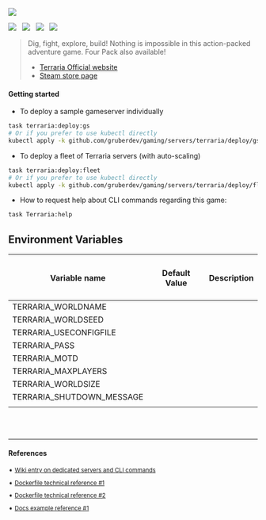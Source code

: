 ![][terraria-logo]

![][badge-img] &nbsp; ![][size-badge] &nbsp; ![][pulls-badge] &nbsp; ![][status-badge]

> Dig, fight, explore, build! Nothing is impossible in this action-packed adventure game. Four Pack also available!
>
>
>
> - [Terraria Official website][website-uri]
> - [Steam store page][steam-uri]

#### Getting started

- To deploy a sample gameserver individually
```bash
task terraria:deploy:gs
# Or if you prefer to use kubectl directly
kubectl apply -k github.com/gruberdev/gaming/servers/terraria/deploy/gs
```

- To deploy a fleet of Terraria servers (with auto-scaling)
```bash
task terraria:deploy:fleet
# Or if you prefer to use kubectl directly
kubectl apply -k github.com/gruberdev/gaming/servers/terraria/deploy/fleet
```

- How to request help about CLI commands regarding this game:

```bash
task Terraria:help
```


## Environment Variables

| <h4>Variable name</h3>    | <h4>**Default Value**</h4> | <h4>**Description**</h4> |
|------------------------|-------------------|-----------------|
| TERRARIA_WORLDNAME        |                 |                 |
| TERRARIA_WORLDSEED        |                 |                 |
| TERRARIA_USECONFIGFILE    |                 |                 |
| TERRARIA_PASS             |                 |                 |
| TERRARIA_MOTD             |                 |                 |
| TERRARIA_MAXPLAYERS       |                 |                 |
| TERRARIA_WORLDSIZE        |                 |                 |
| TERRARIA_SHUTDOWN_MESSAGE |                 |                 |
|                           |                 |                 |

<br>
<br>

---
#### References

<sub>

➧  [Wiki entry on dedicated servers and CLI commands][wiki-uri]

➧  [Dockerfile technical reference #1][repo-1]

➧  [Dockerfile technical reference #2][repo-2]

➧  [Docs example reference #1][docs-1]

</sub>

[wiki-uri]: https://terraria.fandom.com/wiki/Server
[repo-1]: https://github.com/JACOBSMILE/terraria1.4
[repo-2]: https://github.com/beardedio/terraria/blob/main/containers/vanilla/1.4.4.9/Dockerfile
[terraria-logo]: https://static.wikia.nocookie.net/terraria_gamepedia/images/a/a4/NewPromoLogo.png/revision/latest?cb=20200506135559
[docs-1]: https://github.com/googleforgames/agones/tree/release-1.30.0/examples/xonotic
[badge-img]: https://img.shields.io/docker/v/grubertech/terraria?arch=amd64&label=latest%20version&sort=date&style=flat-square
[size-badge]: https://img.shields.io/docker/image-size/grubertech/terraria?label=image%20size&sort=date&style=flat-square
[pulls-badge]: https://img.shields.io/docker/pulls/grubertech/terraria.svg?style=flat-square
[status-badge]: https://img.shields.io/maintenance/yes/2023?style=flat-square
[steam-uri]: https://store.steampowered.com/app/105600/Terraria/
[website-uri]: https://forums.terraria.org/index.php
